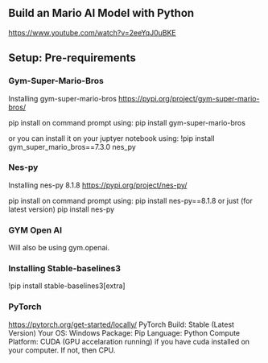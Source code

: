 ## Build an Mario AI Model with Python

https://www.youtube.com/watch?v=2eeYqJ0uBKE



## Setup: Pre-requirements
### Gym-Super-Mario-Bros
Installing gym-super-mario-bros
https://pypi.org/project/gym-super-mario-bros/

pip install on command prompt using:
pip install gym-super-mario-bros

or you can install it on your juptyer notebook using:
!pip install gym_super_mario_bros==7.3.0 nes_py


### Nes-py
Installing nes-py 8.1.8
https://pypi.org/project/nes-py/

pip install on command prompt using:
pip install nes-py==8.1.8
or just (for latest version)
pip install nes-py

### GYM Open AI
Will also be using 
gym.openai.

### Installing Stable-baselines3
!pip install stable-baselines3[extra]

### PyTorch
https://pytorch.org/get-started/locally/
PyTorch Build: Stable (Latest Version)
Your OS: Windows
Package: Pip
Language: Python
Compute Platform: CUDA (GPU accelaration running) if you have cuda installed on your computer. If not, then CPU.
